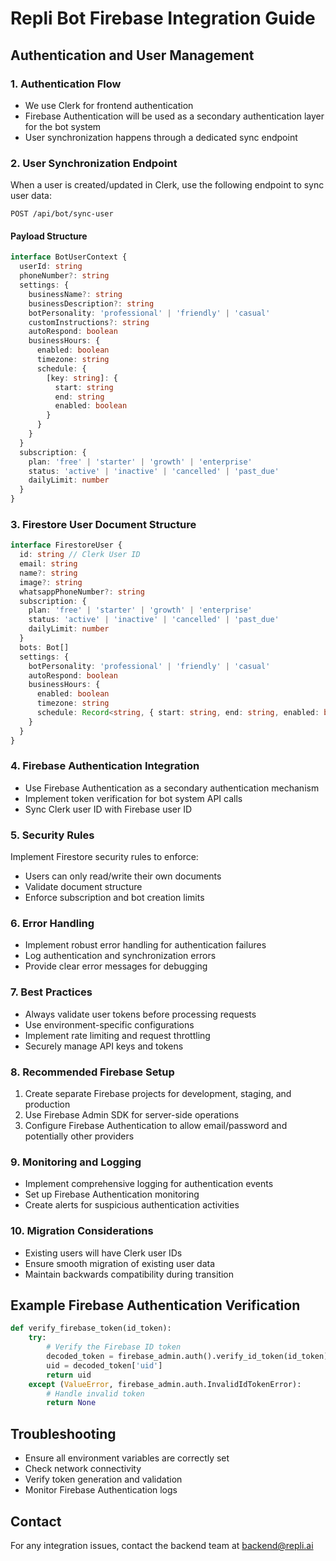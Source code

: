 # Repli Bot Firebase Integration Guide

## Authentication and User Management

### 1. Authentication Flow
- We use Clerk for frontend authentication
- Firebase Authentication will be used as a secondary authentication layer for the bot system
- User synchronization happens through a dedicated sync endpoint

### 2. User Synchronization Endpoint
When a user is created/updated in Clerk, use the following endpoint to sync user data:

```http
POST /api/bot/sync-user
```

#### Payload Structure
```typescript
interface BotUserContext {
  userId: string
  phoneNumber?: string
  settings: {
    businessName?: string
    businessDescription?: string
    botPersonality: 'professional' | 'friendly' | 'casual'
    customInstructions?: string
    autoRespond: boolean
    businessHours: {
      enabled: boolean
      timezone: string
      schedule: {
        [key: string]: { 
          start: string
          end: string
          enabled: boolean 
        }
      }
    }
  }
  subscription: {
    plan: 'free' | 'starter' | 'growth' | 'enterprise'
    status: 'active' | 'inactive' | 'cancelled' | 'past_due'
    dailyLimit: number
  }
}
```

### 3. Firestore User Document Structure
```typescript
interface FirestoreUser {
  id: string // Clerk User ID
  email: string
  name?: string
  image?: string
  whatsappPhoneNumber?: string
  subscription: {
    plan: 'free' | 'starter' | 'growth' | 'enterprise'
    status: 'active' | 'inactive' | 'cancelled' | 'past_due'
    dailyLimit: number
  }
  bots: Bot[]
  settings: {
    botPersonality: 'professional' | 'friendly' | 'casual'
    autoRespond: boolean
    businessHours: {
      enabled: boolean
      timezone: string
      schedule: Record<string, { start: string, end: string, enabled: boolean }>
    }
  }
}
```

### 4. Firebase Authentication Integration
- Use Firebase Authentication as a secondary authentication mechanism
- Implement token verification for bot system API calls
- Sync Clerk user ID with Firebase user ID

### 5. Security Rules
Implement Firestore security rules to enforce:
- Users can only read/write their own documents
- Validate document structure
- Enforce subscription and bot creation limits

### 6. Error Handling
- Implement robust error handling for authentication failures
- Log authentication and synchronization errors
- Provide clear error messages for debugging

### 7. Best Practices
- Always validate user tokens before processing requests
- Use environment-specific configurations
- Implement rate limiting and request throttling
- Securely manage API keys and tokens

### 8. Recommended Firebase Setup
1. Create separate Firebase projects for development, staging, and production
2. Use Firebase Admin SDK for server-side operations
3. Configure Firebase Authentication to allow email/password and potentially other providers

### 9. Monitoring and Logging
- Implement comprehensive logging for authentication events
- Set up Firebase Authentication monitoring
- Create alerts for suspicious authentication activities

### 10. Migration Considerations
- Existing users will have Clerk user IDs
- Ensure smooth migration of existing user data
- Maintain backwards compatibility during transition

## Example Firebase Authentication Verification

```python
def verify_firebase_token(id_token):
    try:
        # Verify the Firebase ID token
        decoded_token = firebase_admin.auth().verify_id_token(id_token)
        uid = decoded_token['uid']
        return uid
    except (ValueError, firebase_admin.auth.InvalidIdTokenError):
        # Handle invalid token
        return None
```

## Troubleshooting
- Ensure all environment variables are correctly set
- Check network connectivity
- Verify token generation and validation
- Monitor Firebase Authentication logs

## Contact
For any integration issues, contact the backend team at backend@repli.ai 